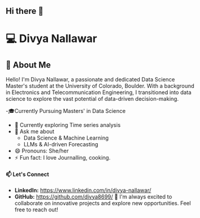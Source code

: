 ## Hi there 👋
# 💻 Divya Nallawar

## 📜 About Me
Hello! I'm Divya Nallawar, a passionate and dedicated Data Science Master's student at the University of Colorado, Boulder. With a background in Electronics and Telecommunication Engineering, I transitioned into data science to explore the vast potential of data-driven decision-making.

-🎓Currently Pursuing Masters' in Data Science
- 🌱 Currently exploring Time series analysis
- 💬 Ask me about 
  - Data Science & Machine Learning
  - LLMs & AI-driven Forecasting
- 😄 Pronouns: She/her
- ⚡ Fun fact: I love Journalling, cooking.

#### 📫 Let's Connect
- **LinkedIn:** https://www.linkedin.com/in/divya-nallawar/
- **GitHub:** https://github.com/divya8699/
🚀 I'm always excited to collaborate on innovative projects and explore new opportunities. Feel free to reach out!
<!--
**divya8699/divya8699** is a ✨ _special_ ✨ repository because its `README.md` (this file) appears on your GitHub profile.

Here are some ideas to get you started:

- 🔭 I’m currently working on ...
- 🌱 I’m currently learning ...
- 👯 I’m looking to collaborate on ...
- 🤔 I’m looking for help with ...
- 💬 Ask me about ...
- 📫 How to reach me: ...
- 😄 Pronouns: ...
- ⚡ Fun fact: ...
-->
